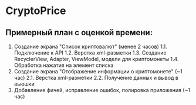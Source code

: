 # CryptoPrice

## Примерный план с оценкой времени:

1. Создание экрана "Список криптовалют" (менее 2 часов)
   1.1. Подключение к API
   1.2. Верстка xml-разметки
   1.3. Создание RecyclerView, Adapter, ViewModel, модели для криптомонеты
   1.4. Обработка нажатия на элемент списка
2. Создание экрана "Отображение информации о криптомонете" (~1 час)
   2.1. Верстка xml-разметки
   2.2. Получение данных и вывод в вьюшки
3. Добавление фичей, исправление ошибок, полировка приложения (~1 час)